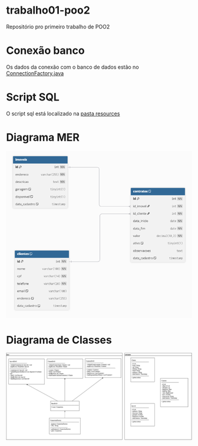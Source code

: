 # trabalho01-poo2
Repositório pro primeiro trabalho de POO2

# Conexão banco
Os dados da conexão com o banco de dados estão no [ConnectionFactory.java](src/main/java/dev/trabalho/dao/ConnectionFactory.java)

# Script SQL
O script sql está localizado na [pasta resources](src/main/resources/imobiliaria.sql)

# Diagrama MER
![Diagrama de MER](src/main/resources/diagrama-mer.png)

# Diagrama de Classes
![Diagrama de Classe](src/main/resources/diagrama-classe.png)


